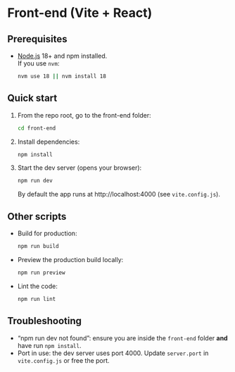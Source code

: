 # Front-end (Vite + React)

## Prerequisites

- [Node.js](https://nodejs.org/) 18+ and npm installed.  
  If you use `nvm`:
  ```sh
  nvm use 18 || nvm install 18
  ```

## Quick start

1. From the repo root, go to the front-end folder:

   ```sh
   cd front-end
   ```

2. Install dependencies:

   ```sh
   npm install
   ```

3. Start the dev server (opens your browser):
   ```sh
   npm run dev
   ```
   By default the app runs at http://localhost:4000 (see `vite.config.js`).

## Other scripts

- Build for production:

  ```sh
  npm run build
  ```

- Preview the production build locally:

  ```sh
  npm run preview
  ```

- Lint the code:
  ```sh
  npm run lint
  ```

## Troubleshooting

- “npm run dev not found”: ensure you are inside the `front-end` folder **and** have run `npm install`.
- Port in use: the dev server uses port 4000. Update `server.port` in `vite.config.js` or free the port.
